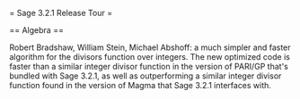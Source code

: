 = Sage 3.2.1 Release Tour =


== Algebra ==

Robert Bradshaw, William Stein, Michael Abshoff: a much simpler and faster algorithm for the divisors function over integers. The new optimized code is faster than a similar integer divisor function in the version of PARI/GP that's bundled with Sage 3.2.1, as well as outperforming a similar integer divisor function found in the version of Magma that Sage 3.2.1 interfaces with.
